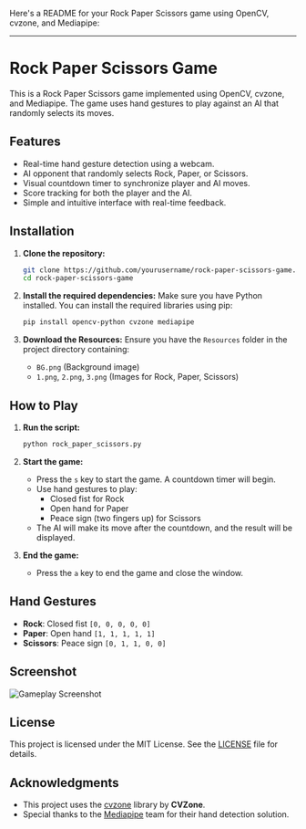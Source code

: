 Here's a README for your Rock Paper Scissors game using OpenCV, cvzone, and Mediapipe:

---

# Rock Paper Scissors Game

This is a Rock Paper Scissors game implemented using OpenCV, cvzone, and Mediapipe. The game uses hand gestures to play against an AI that randomly selects its moves. 

## Features

- Real-time hand gesture detection using a webcam.
- AI opponent that randomly selects Rock, Paper, or Scissors.
- Visual countdown timer to synchronize player and AI moves.
- Score tracking for both the player and the AI.
- Simple and intuitive interface with real-time feedback.

## Installation

1. **Clone the repository:**
   ```bash
   git clone https://github.com/yourusername/rock-paper-scissors-game.git
   cd rock-paper-scissors-game
   ```

2. **Install the required dependencies:**
   Make sure you have Python installed. You can install the required libraries using pip:
   ```bash
   pip install opencv-python cvzone mediapipe
   ```

3. **Download the Resources:**
   Ensure you have the `Resources` folder in the project directory containing:
   - `BG.png` (Background image)
   - `1.png`, `2.png`, `3.png` (Images for Rock, Paper, Scissors)

## How to Play

1. **Run the script:**
   ```bash
   python rock_paper_scissors.py
   ```

2. **Start the game:**
   - Press the `s` key to start the game. A countdown timer will begin.
   - Use hand gestures to play:
     - Closed fist for Rock
     - Open hand for Paper
     - Peace sign (two fingers up) for Scissors
   - The AI will make its move after the countdown, and the result will be displayed.

3. **End the game:**
   - Press the `a` key to end the game and close the window.

## Hand Gestures

- **Rock**: Closed fist `[0, 0, 0, 0, 0]`
- **Paper**: Open hand `[1, 1, 1, 1, 1]`
- **Scissors**: Peace sign `[0, 1, 1, 0, 0]`

## Screenshot

![Gameplay Screenshot](./Resources/screenshot.png)

## License

This project is licensed under the MIT License. See the [LICENSE](LICENSE) file for details.

## Acknowledgments

- This project uses the [cvzone](https://github.com/cvzone/cvzone) library by **CVZone**.
- Special thanks to the [Mediapipe](https://mediapipe.dev/) team for their hand detection solution.

